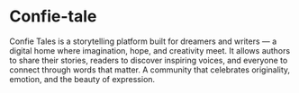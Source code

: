 # Confie-tale
Confie Tales is a storytelling platform built for dreamers and writers — a digital home where imagination, hope, and creativity meet. It allows authors to share their stories, readers to discover inspiring voices, and everyone to connect through words that matter.  A community that celebrates originality, emotion, and the beauty of expression. 
